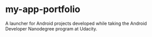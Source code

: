 # my-app-portfolio
A launcher for Android projects developed while taking the Android Developer Nanodegree program at Udacity.
